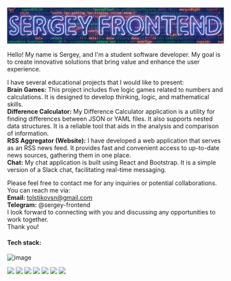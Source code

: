 ![logo](/assets/logo.gif)

Hello! My name is Sergey, and I'm a student software developer. My goal is to create innovative solutions that bring value and enhance the user experience.

I have several educational projects that I would like to present:<br/>
**Brain Games:** This project includes five logic games related to numbers and calculations. It is designed to develop thinking, logic, and mathematical skills.<br/>
**Difference Calculator:** My Difference Calculator application is a utility for finding differences between JSON or YAML files. It also supports nested data structures. It is a reliable tool that aids in the analysis and comparison of information.<br/>
**RSS Aggregator (Website):** I have developed a web application that serves as an RSS news feed. It provides fast and convenient access to up-to-date news sources, gathering them in one place.<br/>
**Chat:** My chat application is built using React and Bootstrap. It is a simple version of a Slack chat, facilitating real-time messaging.<br/>

Please feel free to contact me for any inquiries or potential collaborations. You can reach me via:<br/>
**Email:** tolstikovsn@gmail.com<br/>
**Telegram:** @sergey-frontend<br/>
I look forward to connecting with you and discussing any opportunities to work together.<br/>
Thank you!

#### Tech stack:
![image](https://www.codewars.com/users/Sergey-frontend/badges/small)

<img src="https://img.shields.io/badge/HTML-black?style=for-the-badge&logo=html5&logoColor=red"> <img src="https://img.shields.io/badge/CSS-black?style=for-the-badge&logo=CSS3&logoColor=48A0DC"> <img src="https://img.shields.io/badge/BOOTSTRAP-black?style=for-the-badge&logo=bootstrap&logoColor=563d7c"> <img src="https://img.shields.io/badge/JAVASCRIPT-black?style=for-the-badge&logo=javascript&logoColor=yellow"> <img src="https://img.shields.io/badge/TYPESCRIPT-black?style=for-the-badge&logo=typescript&logoColor=007acc"> <img src="https://img.shields.io/badge/WEBPACK-black?style=for-the-badge&logo=webpack&logoColor=1C78C0"> <img src="https://img.shields.io/badge/REACT-black?style=for-the-badge&logo=REACT&logoColor=61DAFB">





